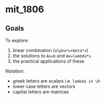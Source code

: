 # mit_1806

## Goals 
To explore:

1. linear combination (`alpha*u+beta*v`)
1. the solutions to `Ax=b` and `Ax=lambda*x`
1. the practical applications of these

Notation:

- greek letters are scalars i.e. `lambda in \R`
- lower case letters are vectors
- capital letters are matrices
